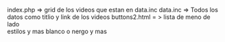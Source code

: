 index.php =>  grid  de los  videos  que estan  en data.inc 
data.inc =>  Todos los datos  como titlio  y  link  de los  videos 
buttons2.html = > lista  de meno de lado  
estilos y  mas  blanco o  nergo y mas 
